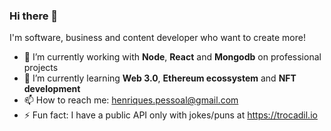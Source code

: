 ### Hi there 👋

I'm software, business and content developer who want to create more!

- 🔭 I’m currently working with <strong>Node</strong>, <strong>React</strong> and <strong>Mongodb</strong> on professional projects
- 🌱 I’m currently learning <strong>Web 3.0</strong>, <strong>Ethereum ecossystem</strong> and <strong>NFT development</strong>
- 📫 How to reach me: henriques.pessoal@gmail.com
- ⚡ Fun fact: I have a public API only with jokes/puns at https://trocadil.io
